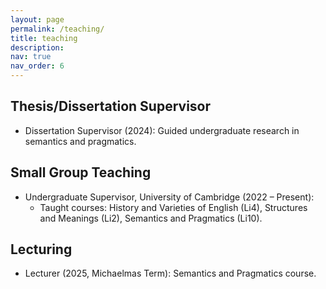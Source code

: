 ```yaml
---
layout: page
permalink: /teaching/
title: teaching
description: 
nav: true
nav_order: 6
---
```


## Thesis/Dissertation Supervisor
- Dissertation Supervisor (2024): Guided undergraduate research in semantics and pragmatics.

## Small Group Teaching
- Undergraduate Supervisor, University of Cambridge (2022 – Present):
  - Taught courses: History and Varieties of English (Li4), Structures and Meanings (Li2), Semantics and Pragmatics (Li10).

## Lecturing
- Lecturer (2025, Michaelmas Term): Semantics and Pragmatics course.
